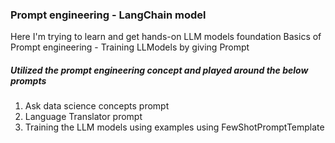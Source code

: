 ### Prompt engineering  - LangChain model
Here I'm trying to learn and get hands-on LLM models foundation
Basics of Prompt engineering - Training LLModels by giving Prompt

##### Utilized the prompt engineering concept and played around the below prompts
1. Ask data science concepts prompt
2. Language Translator prompt
3. Training the LLM models using examples using FewShotPromptTemplate
